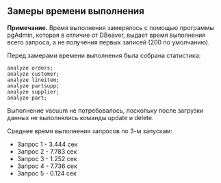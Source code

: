 ## Замеры времени выполнения ##  
   
**Примечание.** Время выполнения замерялось с помощью программы pgAdmin, которая в отличие от DBeaver, выдает время выполнения всего запроса, а не получения первых записей (200 по умолчанию).  

Перед замерами времени выполнения была собрана статистика:   
```   
analyze orders;   
analyze customer;   
analyze lineitem;   
analyze partsupp;   
analyze supplier;   
analyze part;   
```

Выполнение vacuum не потребовалось, поскольку после загрузки данных не выполнялись команды update и delete.   
   
Среднее время выполнения запросов по 3-м запускам:   
   
* Запрос 1 - 3.444 сек   
* Запрос 2 - 7.783 сек   
* Запрос 3 - 1.252 сек   
* Запрос 4 - 7.736 сек   
* Запрос 5 - 0.124 сек   
   
